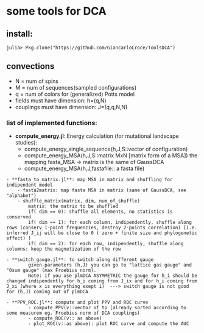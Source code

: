# some tools for DCA

## install: 
    julia> Pkg.clone("https://github.com/GiancarloCroce/ToolsDCA")

## convections
* N = num of spins
* M = num of sequences(sampled configurations)
* q = num of colors for (generalized) Potts model
* fields must have dimension: h=(q,N)
* couplings must have dimension: J=(q,q,N,N)

### list of implemented functions:

   - **compute_energy.jl**: Energy calculation (for mutational landscape studies):
        - compute_energy_single_sequence(h,J,S::vector of configuration)
        - compute_energy_MSA(h,J,S::matrix MxN [matrix form of a MSA])
            the mapping fasta_MSA -> matrix is the same of GaussDCA
        - compute_energy_MSA(h,J,fastafile:: a fasta file)
    
    - **fasta_to_matrix.jl**: map MSA in matrix and shuffling for indipendent model
        - fasta2matrix: map fasta MSA in matrix (same of GaussDCA, see "alphabet")
        - shuffle_matrix(matrix, dim, num_of_shuffle) 
            matrix: the matrix to be shuffled
            if( dim == 0): shuffle all elements, no statistics is conserved
            if( dim == 1): for each column, indipendently, shuffle along rows (conserv 1-point frequencies, destroy 2-points correlation) [i.e. inferred J_ij will be close to 0 ( zero + finite size and phylogenetic effect) ]
            if( dim == 2): for each row, indipendently, shuffle along columns: keep the magnetization of the row

    - **switch_gauge.jl**: to switch along different gauge
            given parameters (h,J) you can go to "lattice gas gauge" and "0sum gauge" (max Froebius norm).
            Note: if you use plmDCA ASYMMETRIC the gauge for h_i should be changed indipendently for h_i coming from J_ix and for h_i coming from J_xi (where x is everything exept i)  ---> switch gauge is not good for (h,J) coming out of plmDCA  

    - **PPV_ROC.jl**: compute and plot PPV and ROC curve
            - compute_PPV(v::vector of tp [already sorted according to some measurem eg. Froebius norm of DCA couplings)
            - compute_ROC(v:: as above)
            - plot_ROC(v::as above): plot ROC curve and compute the AUC 
            
